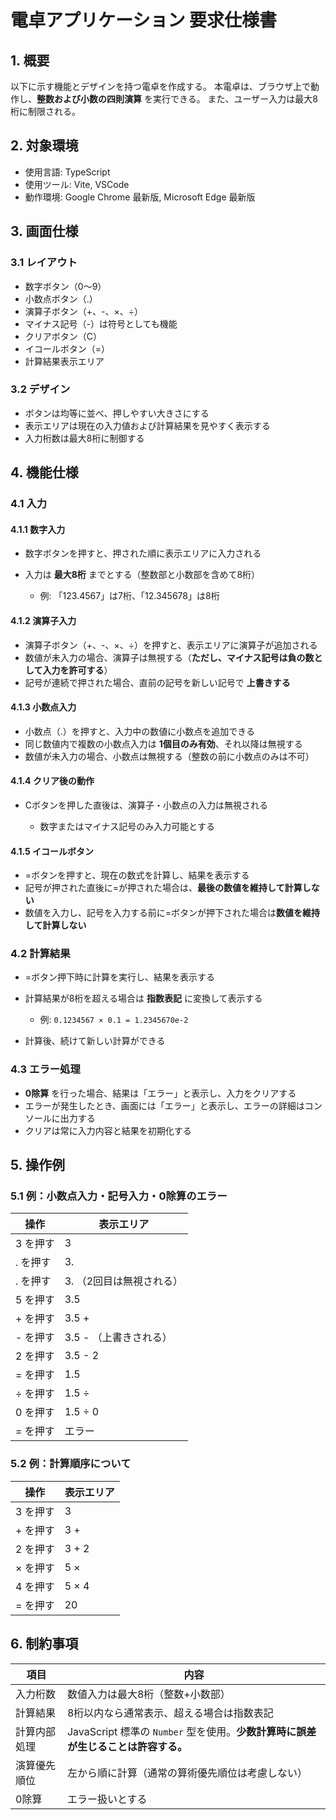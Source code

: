 # 電卓アプリケーション 要求仕様書

## 1. 概要

以下に示す機能とデザインを持つ電卓を作成する。
本電卓は、ブラウザ上で動作し、**整数および小数の四則演算** を実行できる。
また、ユーザー入力は最大8桁に制限される。

## 2. 対象環境

* 使用言語: TypeScript
* 使用ツール: Vite, VSCode
* 動作環境: Google Chrome 最新版, Microsoft Edge 最新版

## 3. 画面仕様

### 3.1 レイアウト

* 数字ボタン（0〜9）
* 小数点ボタン（.）
* 演算子ボタン（+、-、×、÷）
* マイナス記号（-）は符号としても機能
* クリアボタン（C）
* イコールボタン（=）
* 計算結果表示エリア

### 3.2 デザイン

* ボタンは均等に並べ、押しやすい大きさにする
* 表示エリアは現在の入力値および計算結果を見やすく表示する
* 入力桁数は最大8桁に制御する

## 4. 機能仕様

### 4.1 入力

#### 4.1.1 数字入力

* 数字ボタンを押すと、押された順に表示エリアに入力される
* 入力は **最大8桁** までとする（整数部と小数部を含めて8桁）

  * 例: 「123.4567」は7桁、「12.345678」は8桁

#### 4.1.2 演算子入力

* 演算子ボタン（+、-、×、÷）を押すと、表示エリアに演算子が追加される
* 数値が未入力の場合、演算子は無視する（**ただし、マイナス記号は負の数として入力を許可する**）
* 記号が連続で押された場合、直前の記号を新しい記号で **上書きする**

#### 4.1.3 小数点入力

* 小数点（.）を押すと、入力中の数値に小数点を追加できる
* 同じ数値内で複数の小数点入力は **1個目のみ有効**、それ以降は無視する
* 数値が未入力の場合、小数点は無視する（整数の前に小数点のみは不可）

#### 4.1.4 クリア後の動作

* Cボタンを押した直後は、演算子・小数点の入力は無視される

  * 数字またはマイナス記号のみ入力可能とする

#### 4.1.5 イコールボタン

* \=ボタンを押すと、現在の数式を計算し、結果を表示する
* 記号が押された直後に=が押された場合は、**最後の数値を維持して計算しない**
* 数値を入力し、記号を入力する前に=ボタンが押下された場合は**数値を維持して計算しない**

### 4.2 計算結果

* \=ボタン押下時に計算を実行し、結果を表示する
* 計算結果が8桁を超える場合は **指数表記** に変換して表示する

  * 例: `0.1234567 × 0.1 = 1.2345670e-2`
* 計算後、続けて新しい計算ができる

### 4.3 エラー処理

* **0除算** を行った場合、結果は「エラー」と表示し、入力をクリアする
* エラーが発生したとき、画面には「エラー」と表示し、エラーの詳細はコンソールに出力する
* クリアは常に入力内容と結果を初期化する

## 5. 操作例

### 5.1 例：小数点入力・記号入力・0除算のエラー
| 操作    | 表示エリア          |
| ----- | -------------- |
| 3 を押す | 3              |
| . を押す | 3.             |
| . を押す | 3. （2回目は無視される） |
| 5 を押す | 3.5            |
| + を押す | 3.5 +           |
| - を押す | 3.5 - （上書きされる）  |
| 2 を押す | 3.5 - 2          |
| = を押す | 1.5            |
| ÷ を押す | 1.5 ÷           |
| 0 を押す | 1.5 ÷ 0          |
| = を押す | エラー            |

### 5.2 例：計算順序について
|操作|表示エリア|
|---|---|
| 3 を押す | 3              |
| + を押す | 3 + |
| 2 を押す | 3 + 2 |
| × を押す | 5 × |
| 4 を押す | 5 × 4 |
| = を押す | 20 |

## 6. 制約事項

| 項目     | 内容                           |
| ------ | ---------------------------- |
| 入力桁数   | 数値入力は最大8桁（整数+小数部）            |
| 計算結果   | 8桁以内なら通常表示、超える場合は指数表記        |
| 計算内部処理 | JavaScript 標準の `Number` 型を使用。**少数計算時に誤差が生じることは許容する。** |
| 演算優先順位 | 左から順に計算（通常の算術優先順位は考慮しない）     |
| 0除算    | エラー扱いとする                     |


